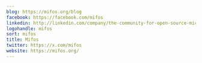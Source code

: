 ```yaml
---
blog: https://mifos.org/blog
facebook: https://facebook.com/mifos
linkedin: http://linkedin.com/company/the-community-for-open-source-microfinance
logohandle: mifos
sort: mifos
title: Mifos
twitter: https://x.com/mifos
website: https://mifos.org/
---
```

